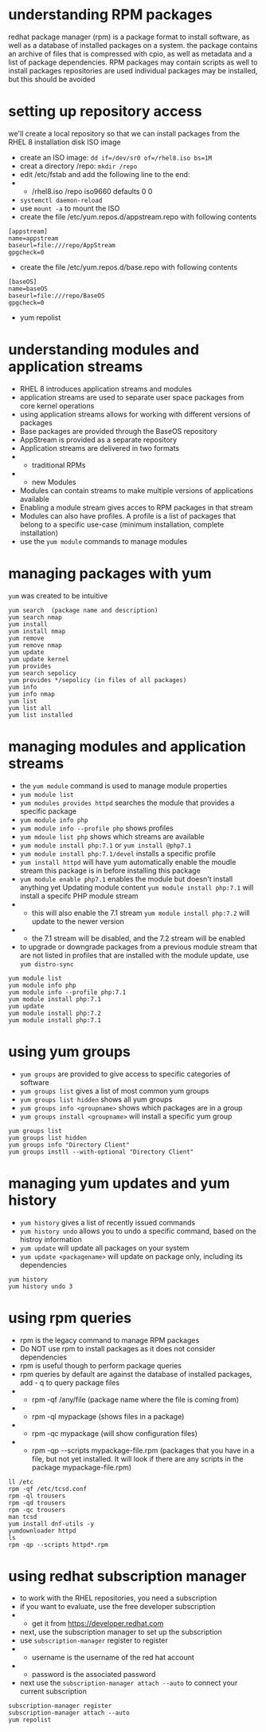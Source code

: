 # understanding RPM packages
redhat package manager (rpm) is a package format to install software, as well as a database of installed packages on a system.
the package contains an archive of files that is compressed with cpio, as well as metadata and a list of package dependencies.
RPM packages may contain scripts as well 
to install packages repositories are used
individual packages may be installed, but this should be avoided

# setting up repository access
we'll create a local repository so that we can install packages from the RHEL 8 installation disk ISO image
- create an ISO image: `dd if=/dev/sr0 of=/rhel8.iso bs=1M`
- creat a directory /repo: `mkdir /repo`
- edit /etc/fstab and add the following line to the end:
- - /rhel8.iso /repo iso9660 defaults 0 0
- `systemctl daemon-reload`
- use `mount -a` to mount the ISO
- create the file /etc/yum.repos.d/appstream.repo with following contents
```
[appstream]
name=appstream
baseurl=file:///repo/AppStream
gpgcheck=0
```
- create the file /etc/yum.repos.d/base.repo with following contents
```
[baseOS]
name=baseOS
baseurl=file:///repo/BaseOS
gpgcheck=0
```
- yum repolist

# understanding modules and application streams
- RHEL 8 introduces application streams and modules
- application streams are used to separate user space packages from core kernel operations
- using application streams allows for working with different versions of packages
- Base packages are provided through the BaseOS repository
- AppStream is provided as a separate repository
- Application streams are delivered in two formats
- - traditional RPMs
- - new Modules
- Modules can contain streams to make multiple versions of applications available
- Enabling a module stream gives acces to RPM packages in that stream
- Modules can also have profiles. A profile is a list of packages that belong to a specific use-case (minimum installation, complete installation)
- use the `yum module` commands to manage modules

# managing packages with yum
`yum` was created to be intuitive
```
yum search  (package name and description)
yum search nmap
yum install 
yum install nmap
yum remove
yum remove nmap
yum update
yum update kernel
yum provides
yum search sepolicy
yum provides */sepolicy (in files of all packages)
yum info
yum info nmap 
yum list
yum list all
yum list installed
```
# managing modules and application streams
- the `yum module` command is used to manage module properties
- `yum module list`
- `yum modules provides httpd` searches the module that provides a specific package
- `yum module info php`
- `yum module info --profile php` shows profiles
- `yum mdoule list php` shows which streams are available
- `yum module install php:7.1` or `yum install @php7.1`
- `yum module install php:7.1/devel` installs a specific profile
- `yum install httpd` will have yum automatically enable the moudle stream this package is in before installing this package
- `yum module enable php7.1` enables the module but doesn't install anything yet
Updating module content
`yum module install php:7.1` will install a specifc PHP module stream
- - this will also enable the 7.1 stream
`yum module install php:7.2` will update to the newer version
- - the 7.1 stream will be disabled, and the 7.2 stream will be enabled
- to upgrade or downgrade packages from a previous module stream that are not listed in profiles that are installed with the module update, use `yum distro-sync`

```
yum module list
yum module info php
yum module info --profile php:7.1
yum module install php:7.1
yum update
yum module install php:7.2
yum module install php:7.1
```
# using yum groups
- `yum groups` are provided to give access to specific categories of software
- `yum groups list` gives a list of most common yum groups
- `yum groups list hidden` shows all yum groups 
- `yum groups info <groupname>` shows which packages are in a group
- `yum groups install <groupname>` will install a specific yum group

```
yum groups list
yum groups list hidden
yum groups info "Directory Client"
yum groups instll --with-optional "Directory Client"
```
# managing yum updates and yum history
- `yum history` gives a list of recently issued commands
- `yum history undo` allows you to undo a specific command, based on the histroy information
- `yum update` will update all packages on your system
- `yum update <packagename>` will update on package only, including its dependencies
```
yum history
yum history undo 3
```
# using rpm queries
- rpm is the legacy command to manage RPM packages
- Do NOT use rpm to install packages as it does not consider dependencies
- rpm is useful though to perform package queries
- rpm queries by default are against the database of installed packages, add - q to query package files
- - rpm -qf /any/file   (package name where the file is coming from)
- - rpm -ql mypackage   (shows files in a package)
- - rpm -qc mypackage   (will show configuration files)
- - rpm -qp --scripts mypackage-file.rpm    (packages that you have in a file, but not yet installed. 
                                            It will look if there are any scripts in the package mypackage-file.rpm)
```
ll /etc
rpm -qf /etc/tcsd.conf
rpm -ql trousers
rpm -qd trousers
rpm -qc trousers
man tcsd
yum install dnf-utils -y
yumdownloader httpd
ls
rpm -qp --scripts httpd*.rpm
```
# using redhat subscription manager
- to work with the RHEL repositories, you need a subscription
- if you want to evaluate, use the free developer subscription
- - get it from https://developer.redhat.com
- next, use the subscription manager to set up the subscription
- use `subscription-manager` register to register
- - username is the username of the red hat account
- - password is the associated password
- next use the `subscription-manager attach --auto` to connect your current subscription
```
subscription-manager register
subscription-manager attach --auto
yum repolist
```